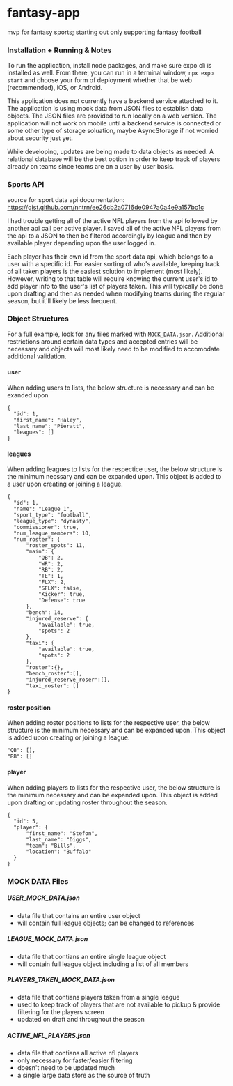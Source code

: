 # fantasy-app
mvp for fantasy sports; starting out only supporting fantasy football

### Installation + Running & Notes 

To run the application, install node packages, and make sure expo cli is installed as well. From there, you can run in a terminal window, `npx expo start` and choose your form of deployment whether that be web (recommended), iOS, or Android.

This application does not currently have a backend service attached to it. The application is using mock data from JSON files to establish data objects. The JSON files are provided to run locally on a web version. The application will not work on mobile until a backend service is connected or some other type of storage soluation, maybe AsyncStorage if not worried about security just yet. 

While developing, updates are being made to data objects as needed. A relational database will be the best option in order to keep track of players already on teams since teams are on a user by user basis. 

### Sports API 

source for sport data api documentation: https://gist.github.com/nntrn/ee26cb2a0716de0947a0a4e9a157bc1c

I had trouble getting all of the active NFL players from the api followed by another api call per active player. I saved all of the active NFL players from the api to a JSON to then be filtered accordingly by league and then by available player depending upon the user logged in. 

Each player has their own id from the sport data api, which belongs to a user with a specific id.
For easier sorting of who's available, keeping track of all taken players is the easiest solution to implement (most likely). However, writing to that table will require knowing the current user's id to add player info to the user's list of players taken. This will typically be done upon drafting and then as needed when modifying teams during the regular season, but it'll likely be less frequent. 

### Object Structures
For a full example, look for any files marked with `MOCK_DATA.json`. Additional restrictions around certain data types and accepted entries will be necessary and objects will most likely need to be modified to accomodate additional validation. 

#### user
When adding users to lists, the below structure is necessary and can be exanded upon
```
{
  "id": 1,
  "first_name": "Haley",
  "last_name": "Pieratt",
  "leagues": []
}
```

#### leagues
When adding leagues to lists for the respectice user, the below structure is the minimum necssary and can be expanded upon. This object is added to a user upon creating or joining a league. 
```
{
  "id": 1,
  "name": "League 1",
  "sport_type": "football",
  "league_type": "dynasty", 
  "commissioner": true, 
  "num_league_members": 10,
  "num_roster": {
      "roster_spots": 11,
      "main": {
          "QB": 2,
          "WR": 2,
          "RB": 2,
          "TE": 1,
          "FLX": 2,
          "SFLX": false,
          "Kicker": true, 
          "Defense": true
      },
      "bench": 14,
      "injured_reserve": {
          "available": true,
          "spots": 2
      },
      "taxi": {
          "available": true, 
          "spots": 2
      },
      "roster":{},
      "bench_roster":[],
      "injured_reserve_roser":[],
      "taxi_roster": []
}
```

#### roster position
 When adding roster positions to lists for the respective user, the below structure is the minimum necessary and can be expanded upon. This object is added upon creating or joining a league.  
 ```
 "QB": [],
 "RB": []
 ```

#### player
When adding players to lists for the respective user, the below structure is the minimum necessary and can be expanded upon. This object is added upon drafting or updating roster throughout the season. 
```
{
  "id": 5,
  "player": {
      "first_name": "Stefon",
      "last_name": "Diggs",
      "team": "Bills",
      "location": "Buffalo"
  }
}
```
### MOCK DATA Files
##### USER_MOCK_DATA.json
- data file that contains an entire user object
- will contain full league objects; can be changed to references
##### LEAGUE_MOCK_DATA.json
- data file that contians an entire single league object
- will contain full league object including a list of all members
##### PLAYERS_TAKEN_MOCK_DATA.json
- data file that contians players taken from a single league 
- used to keep track of players that are not available to pickup & provide filtering for the players screen
- updated on draft and throughout the season
##### ACTIVE_NFL_PLAYERS.json
- data file that contians all active nfl players
- only necessary for faster/easier filtering 
- doesn't need to be updated much
- a single large data store as the source of truth
